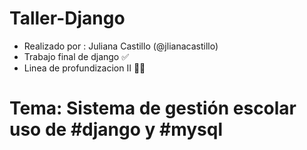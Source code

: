 # Taller-Django
* Realizado por : Juliana Castillo (@jlianacastillo)
* Trabajo final de django ✅ 
* Linea de profundizacion II 👩‍💻

# Tema: Sistema de gestión escolar uso de #django y #mysql 
